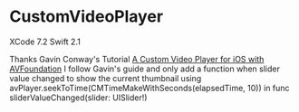 # CustomVideoPlayer

XCode 7.2 Swift 2.1

Thanks Gavin Conway's Tutorial
[A Custom Video Player for iOS with AVFoundation](http://binarymosaic.com/custom-video-player-for-ios-with-avfoundation/)
I follow Gavin's guide and only add a function when slider value changed to show the current thumbnail using avPlayer.seekToTime(CMTimeMakeWithSeconds(elapsedTime, 10)) in func sliderValueChanged(slider: UISlider!)

